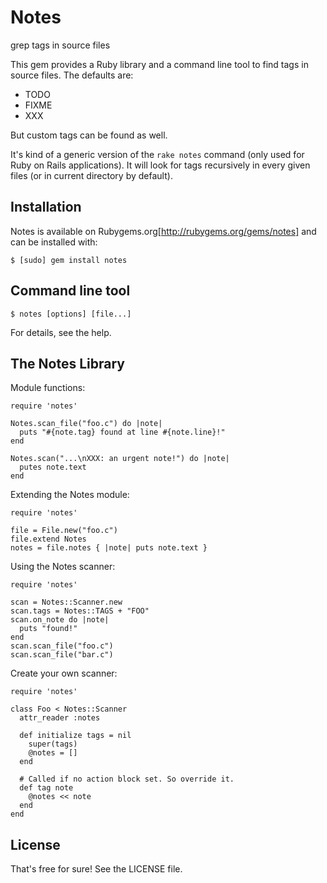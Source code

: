 Notes
=====

grep tags in source files

This gem provides a Ruby library and a command line tool to find tags in
source files. The defaults are:

* TODO
* FIXME
* XXX

But custom tags can be found as well.

It's kind of a generic version of the `rake notes` command (only used
for Ruby on Rails applications). It will look for tags recursively in
every given files (or in current directory by default).

Installation
------------

Notes is available on Rubygems.org[http://rubygems.org/gems/notes] and
can be installed with:

    $ [sudo] gem install notes

Command line tool
-----------------

    $ notes [options] [file...]

For details, see the help.

The Notes Library
-----------------

Module functions:

    require 'notes'
    
    Notes.scan_file("foo.c") do |note|
      puts "#{note.tag} found at line #{note.line}!"
    end
    
    Notes.scan("...\nXXX: an urgent note!") do |note|
      putes note.text
    end

Extending the Notes module:

    require 'notes'
    
    file = File.new("foo.c")
    file.extend Notes
    notes = file.notes { |note| puts note.text }

Using the Notes scanner:

    require 'notes'
    
    scan = Notes::Scanner.new
    scan.tags = Notes::TAGS + "FOO"
    scan.on_note do |note|
      puts "found!"
    end
    scan.scan_file("foo.c")
    scan.scan_file("bar.c")

Create your own scanner:

    require 'notes'
    
    class Foo < Notes::Scanner
      attr_reader :notes

      def initialize tags = nil
        super(tags)
        @notes = []
      end
    
      # Called if no action block set. So override it.
      def tag note
        @notes << note
      end
    end

License
-------

That's free for sure! See the LICENSE file.
